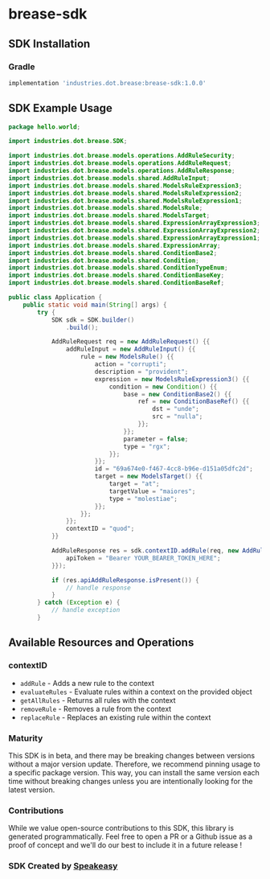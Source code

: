 # brease-sdk

<!-- Start SDK Installation -->
## SDK Installation

### Gradle

```groovy
implementation 'industries.dot.brease:brease-sdk:1.0.0'
```
<!-- End SDK Installation -->

## SDK Example Usage
<!-- Start SDK Example Usage -->
```java
package hello.world;

import industries.dot.brease.SDK;

import industries.dot.brease.models.operations.AddRuleSecurity;
import industries.dot.brease.models.operations.AddRuleRequest;
import industries.dot.brease.models.operations.AddRuleResponse;
import industries.dot.brease.models.shared.AddRuleInput;
import industries.dot.brease.models.shared.ModelsRuleExpression3;
import industries.dot.brease.models.shared.ModelsRuleExpression2;
import industries.dot.brease.models.shared.ModelsRuleExpression1;
import industries.dot.brease.models.shared.ModelsRule;
import industries.dot.brease.models.shared.ModelsTarget;
import industries.dot.brease.models.shared.ExpressionArrayExpression3;
import industries.dot.brease.models.shared.ExpressionArrayExpression2;
import industries.dot.brease.models.shared.ExpressionArrayExpression1;
import industries.dot.brease.models.shared.ExpressionArray;
import industries.dot.brease.models.shared.ConditionBase2;
import industries.dot.brease.models.shared.Condition;
import industries.dot.brease.models.shared.ConditionTypeEnum;
import industries.dot.brease.models.shared.ConditionBaseKey;
import industries.dot.brease.models.shared.ConditionBaseRef;

public class Application {
    public static void main(String[] args) {
        try {
            SDK sdk = SDK.builder()
                .build();

            AddRuleRequest req = new AddRuleRequest() {{
                addRuleInput = new AddRuleInput() {{
                    rule = new ModelsRule() {{
                        action = "corrupti";
                        description = "provident";
                        expression = new ModelsRuleExpression3() {{
                            condition = new Condition() {{
                                base = new ConditionBase2() {{
                                    ref = new ConditionBaseRef() {{
                                        dst = "unde";
                                        src = "nulla";
                                    }};
                                }};
                                parameter = false;
                                type = "rgx";
                            }};
                        }};
                        id = "69a674e0-f467-4cc8-b96e-d151a05dfc2d";
                        target = new ModelsTarget() {{
                            target = "at";
                            targetValue = "maiores";
                            type = "molestiae";
                        }};
                    }};
                }};
                contextID = "quod";
            }}            

            AddRuleResponse res = sdk.contextID.addRule(req, new AddRuleSecurity() {{
                apiToken = "Bearer YOUR_BEARER_TOKEN_HERE";
            }});

            if (res.apiAddRuleResponse.isPresent()) {
                // handle response
            }
        } catch (Exception e) {
            // handle exception
        }
```
<!-- End SDK Example Usage -->

<!-- Start SDK Available Operations -->
## Available Resources and Operations


### contextID

* `addRule` - Adds a new rule to the context
* `evaluateRules` - Evaluate rules within a context on the provided object
* `getAllRules` - Returns all rules with the context
* `removeRule` - Removes a rule from the context
* `replaceRule` - Replaces an existing rule within the context
<!-- End SDK Available Operations -->

### Maturity

This SDK is in beta, and there may be breaking changes between versions without a major version update. Therefore, we recommend pinning usage 
to a specific package version. This way, you can install the same version each time without breaking changes unless you are intentionally 
looking for the latest version.

### Contributions

While we value open-source contributions to this SDK, this library is generated programmatically. 
Feel free to open a PR or a Github issue as a proof of concept and we'll do our best to include it in a future release !

### SDK Created by [Speakeasy](https://docs.speakeasyapi.dev/docs/using-speakeasy/client-sdks)
